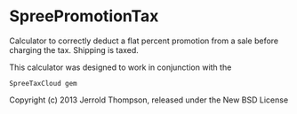 SpreePromotionTax
=============

Calculator to correctly deduct a flat percent promotion from a sale
before charging the tax. Shipping is taxed.

This calculator was designed to work in conjunction with the 

    SpreeTaxCloud gem


Copyright (c) 2013  Jerrold Thompson, released under the New BSD License
